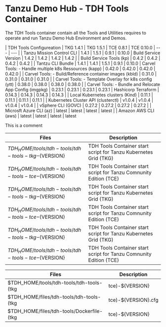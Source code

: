 # Tanzu Demo Hub - TDH Tools Container

The TDH Tools container contain all the Tools and Utilities requires to operate and run Tanzu Demo Hub Environment and Demos. 

| TDH Tools Configureation | TKG 1.4.1 | TKG 1.5.1 | TCE 0.8.1 | TCE 0.10.0
| --- | --- |
| Tanzu Mission Control CLI | 1.4.1 | 1.5.1 | 0.9.1 | 0.10.0
| Build Service Version | 1.4.2 | 1.4.2 | 1.4.2 | 1.4.2 |
| Build Service Tools (kp) | 0.4.2 | 0.4.2 | 0.4.2 | 0.4.2 |
| Tantzu CLI Bundle | 1.4.1 | 1.4.1 | 1.5.1 | 0.9.1 | 0.10.0
| Carvel Tools: - Handle multiple k8s Ressources (kapp) | 0.42.0 | 0.42.0 | 0.42.0 | 0.42.0 |
| Carvel Tools: - Build/Reference container images (kbld) | 0.31.0 | 0.31.0 | 0.31.0 | 0.31.0 | 
| Carvel Tools: - Template Overlay for k8s config (ytt) | 0.38.0 | 0.38.0 | 0.38.0 | 0.38.0 |
| Carvel Tools: - Bundle and Relocate App Config (imgpkg) | 0.23.1 | 0.23.1 | 0.23.1 | 0.23.1 
| Hashicorp Terraform | 0.14.3 | 0.14.3 | 0.14.3 | 0.14.3 |
| Local Kubernetes clusters (Kind) | 0.11.1 | 0.11.1 | 0.11.1 | 0.11.1 |
| Kubernetes Cluster API (clusterctl) | v1.0.4 | v1.0.4 | v1.0.4 | v1.0.4 |
| vSphere CLI (GOVC) | 0.27.2 | 0.27.2 | 0.27.2 | 0.27.2 |
| Microsft Azure CLI (az) | latest | latest | latest | latest |
| Amazon AWS CLI (aws) | latest | latest | latest | latest 

This is a comment


| Files | Description |
| --- | --- |
| $TDH_HOME/tools/tdh-tools/tdh-tools-tkg-${VERSION} | TDH Tools Container start script for Tanzu Kubernetes Grid (TKG)
| $TDH_HOME/tools/tdh-tools/tdh-tools-tce-${VERSION} | TDH Tools Container start script for Tanzu Comnunity Edition (TCE) 
| $TDH_HOME/tools/tdh-tools/tdh-tools-tkg-${VERSION} | TDH Tools Container start script for Tanzu Kubernetes Grid (TKG)
| $TDH_HOME/tools/tdh-tools/tdh-tools-tce-${VERSION} | TDH Tools Container start script for Tanzu Comnunity Edition (TCE) 
| $TDH_HOME/tools/tdh-tools/tdh-tools-tkg-${VERSION} | TDH Tools Container start script for Tanzu Kubernetes Grid (TKG)
| $TDH_HOME/tools/tdh-tools/tdh-tools-tce-${VERSION} | TDH Tools Container start script for Tanzu Comnunity Edition (TCE) 

| Files | Description |
| --- | --- |
| $TDH_HOME/tools/tdh-tools/tdh-tools-(tkg|tce)-${VERSION} | TDH Tools Container start script for Tanzu Kubernetes Grid (TKG) or Tanzu Comnunity Edition (TCE)
| $TDH_HOME/files/tdh-tools/tdh-tools-(tkg|tce)-${VERSION}.cfg | TDH Tools Container Configuration for Tanzu Kubernetes Grid (TKG) or Tanzu Comnunity Edition (TCE)
| $TDH_HOME/files/tdh-tools/Dockerfile-(tkg|tce)-${VERSION} | TDH Tools Container Dockerfile for Tanzu Kubernetes Grid (TKG) or Tanzu Comnunity Edition (TCE)


